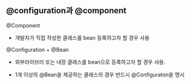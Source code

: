 ## @configuration과 @component

@Component

- 개발자가 직접 작성한 클래스를 bean 등록하고자 할 경우 사용

@Configuration + @Bean

- 외부라이브러 또는 내장 클래스를 bean으로 등록하고자 할 경우 사용.

- 1개 이상의 @Bean을 제공하는 클래스의 경우 반드시 @Configuraton을 명시
